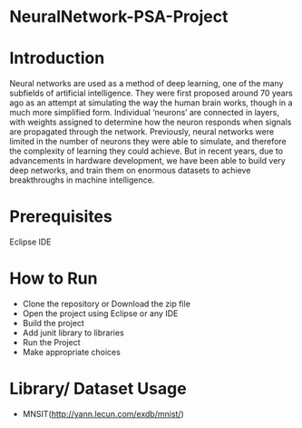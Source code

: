 # NeuralNetwork-PSA-Project

# Introduction 
Neural networks are used as a method of deep learning, one of the many subfields of artificial intelligence. They were first proposed around 70 years ago as an attempt at simulating the way the human brain works, though in a much more simplified form. Individual ‘neurons’ are connected in layers, with weights assigned to determine how the neuron responds when signals are propagated through the network. Previously, neural networks were limited in the number of neurons they were able to simulate, and therefore the complexity of learning they could achieve. But in recent years, due to advancements in hardware development, we have been able to build very deep networks, and train them on enormous datasets to achieve breakthroughs in machine intelligence.

# Prerequisites
Eclipse IDE

# How to Run
- Clone the repository or Download the zip file
- Open the project using Eclipse or any IDE
- Build the project
- Add junit library to libraries
- Run the Project
- Make appropriate choices

# Library/ Dataset Usage

- MNSIT(http://yann.lecun.com/exdb/mnist/)
